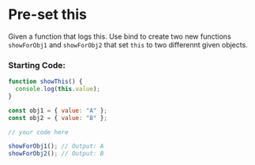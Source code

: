 # Pre-set this

Given a function that logs this. Use bind to create two new functions `showForObj1` and `showForObj2` that set `this` to two differennt given objects.

### Starting Code:

```js
function showThis() {
  console.log(this.value);
}

const obj1 = { value: "A" };
const obj2 = { value: "B" };

// your code here

showForObj1(); // Output: A
showForObj2(); // Output: B
```
